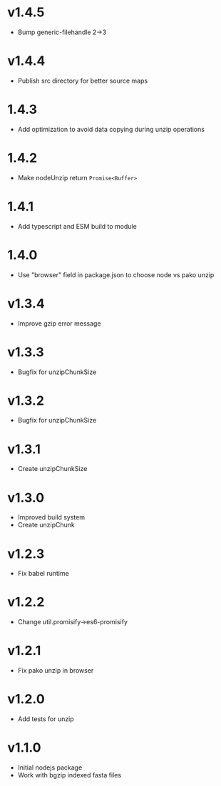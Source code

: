 # v1.4.5

- Bump generic-filehandle 2->3

# v1.4.4

- Publish src directory for better source maps

# 1.4.3

- Add optimization to avoid data copying during unzip operations

# 1.4.2

- Make nodeUnzip return `Promise<Buffer>`

# 1.4.1

- Add typescript and ESM build to module

# 1.4.0

- Use "browser" field in package.json to choose node vs pako unzip

# v1.3.4

- Improve gzip error message

# v1.3.3

- Bugfix for unzipChunkSize

# v1.3.2

- Bugfix for unzipChunkSize

# v1.3.1

- Create unzipChunkSize

# v1.3.0

- Improved build system
- Create unzipChunk

# v1.2.3

- Fix babel runtime

# v1.2.2

- Change util.promisify->es6-promisify

# v1.2.1

- Fix pako unzip in browser

# v1.2.0

- Add tests for unzip

# v1.1.0

- Initial nodejs package
- Work with bgzip indexed fasta files
